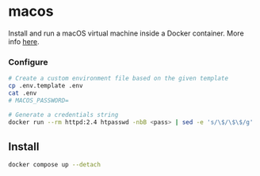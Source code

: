 # macos

Install and run a macOS virtual machine inside a Docker container.
More info [here](https://github.com/dockur/macos).

### Configure

```sh
# Create a custom environment file based on the given template
cp .env.template .env
cat .env
# MACOS_PASSWORD=

# Generate a credentials string
docker run --rm httpd:2.4 htpasswd -nbB <pass> | sed -e 's/\$/\$\$/g'
```

## Install
```sh
docker compose up --detach
```
